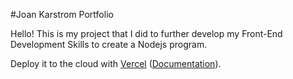 #Joan Karstrom Portfolio

Hello! This is my project that I did to further develop my Front-End Development Skills to create a Nodejs program.

Deploy it to the cloud with [Vercel](https://vercel.com/new?utm_source=github&utm_medium=readme&utm_campaign=next-example) ([Documentation](https://nextjs.org/docs/deployment)).

